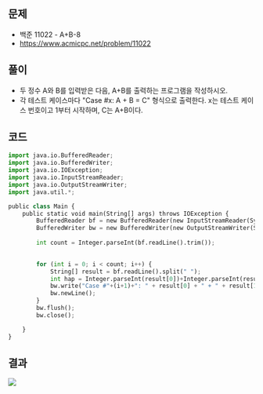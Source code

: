 ## 문제

- 백준 11022 - A+B-8
- https://www.acmicpc.net/problem/11022

## 풀이

- 두 정수 A와 B를 입력받은 다음, A+B를 출력하는 프로그램을 작성하시오.
- 각 테스트 케이스마다 "Case #x: A + B = C" 형식으로 출력한다. x는 테스트 케이스 번호이고 1부터 시작하며, C는 A+B이다.

## 코드

```python
import java.io.BufferedReader;
import java.io.BufferedWriter;
import java.io.IOException;
import java.io.InputStreamReader;
import java.io.OutputStreamWriter;
import java.util.*;

public class Main {
	public static void main(String[] args) throws IOException {
		BufferedReader bf = new BufferedReader(new InputStreamReader(System.in));
		BufferedWriter bw = new BufferedWriter(new OutputStreamWriter(System.out));
		
		int count = Integer.parseInt(bf.readLine().trim());

		
		for (int i = 0; i < count; i++) {
			String[] result = bf.readLine().split(" ");
			int hap = Integer.parseInt(result[0])+Integer.parseInt(result[1]);
			bw.write("Case #"+(i+1)+": " + result[0] + " + " + result[1] + " = " +hap);
			bw.newLine();
		}
		bw.flush();
		bw.close();

	}
}
```

## 결과

![](https://img1.daumcdn.net/thumb/R1280x0/?scode=mtistory2&fname=https%3A%2F%2Fblog.kakaocdn.net%2Fdn%2FddQDUO%2FbtqG6gn9r8l%2F1fPeSOiozrKXj78ML5EtEk%2Fimg.png)